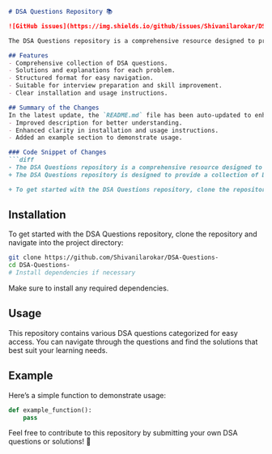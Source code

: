 ```markdown
# DSA Questions Repository 📚

![GitHub issues](https://img.shields.io/github/issues/Shivanilarokar/DSA-Questions-) ![GitHub license](https://img.shields.io/github/license/Shivanilarokar/DSA-Questions-)

The DSA Questions repository is a comprehensive resource designed to provide a collection of Data Structures and Algorithms (DSA) questions to help you enhance your coding skills and prepare for technical interviews.

## Features
- Comprehensive collection of DSA questions.
- Solutions and explanations for each problem.
- Structured format for easy navigation.
- Suitable for interview preparation and skill improvement.
- Clear installation and usage instructions.

## Summary of the Changes
In the latest update, the `README.md` file has been auto-updated to enhance clarity and improve the overall presentation of the repository. Key changes include:
- Improved description for better understanding.
- Enhanced clarity in installation and usage instructions.
- Added an example section to demonstrate usage.

### Code Snippet of Changes
```diff
- The DSA Questions repository is a comprehensive resource designed to provide a collection of Data Structures and Algorithms (DSA) questions to help you enhance your coding skills and prepare for technical interviews.
+ The DSA Questions repository is designed to provide a collection of Data Structures and Algorithms (DSA) questions to help you enhance your coding skills and prepare for technical interviews.

+ To get started with the DSA Questions repository, clone the repository and navigate into the project directory:
```

## Installation
To get started with the DSA Questions repository, clone the repository and navigate into the project directory:
```bash
git clone https://github.com/Shivanilarokar/DSA-Questions-
cd DSA-Questions-
# Install dependencies if necessary
```
Make sure to install any required dependencies.

## Usage
This repository contains various DSA questions categorized for easy access. You can navigate through the questions and find the solutions that best suit your learning needs.

## Example
Here’s a simple function to demonstrate usage:
```python
def example_function():
    pass
```

Feel free to contribute to this repository by submitting your own DSA questions or solutions! 🚀
```